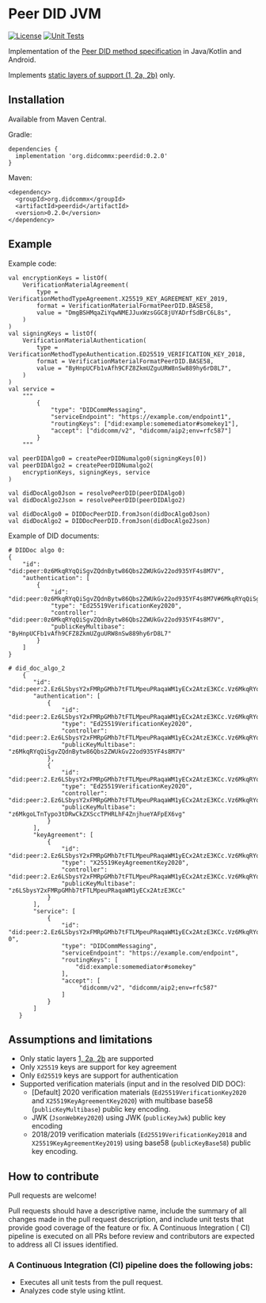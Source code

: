 # Peer DID JVM


[![License](https://img.shields.io/badge/License-Apache%202.0-blue.svg)](https://opensource.org/licenses/Apache-2.0)
[![Unit Tests](https://github.com/sicpa-dlab/peer-did-jvm/workflows/verify/badge.svg)](https://github.com/sicpa-dlab/peer-did-jvm/actions/workflows/verify.yml)


Implementation of the [Peer DID method specification](https://identity.foundation/peer-did-method-spec/) 
in Java/Kotlin and Android.

Implements [static layers of support (1, 2a, 2b)](https://identity.foundation/peer-did-method-spec/#layers-of-support) only.

## Installation
Available from Maven Central.

Gradle:
```
dependencies {
  implementation 'org.didcommx:peerdid:0.2.0'
}
```


Maven:
```
<dependency>
  <groupId>org.didcommx</groupId>
  <artifactId>peerdid</artifactId>
  <version>0.2.0</version>
</dependency>
```

## Example

Example code:

    val encryptionKeys = listOf(
        VerificationMaterialAgreement(
            type = VerificationMethodTypeAgreement.X25519_KEY_AGREEMENT_KEY_2019,
            format = VerificationMaterialFormatPeerDID.BASE58,
            value = "DmgBSHMqaZiYqwNMEJJuxWzsGGC8jUYADrfSdBrC6L8s",
        )
    )
    val signingKeys = listOf(
        VerificationMaterialAuthentication(
            type = VerificationMethodTypeAuthentication.ED25519_VERIFICATION_KEY_2018,
            format = VerificationMaterialFormatPeerDID.BASE58,
            value = "ByHnpUCFb1vAfh9CFZ8ZkmUZguURW8nSw889hy6rD8L7",
        )
    )
    val service =
        """
            {
                "type": "DIDCommMessaging",
                "serviceEndpoint": "https://example.com/endpoint1",
                "routingKeys": ["did:example:somemediator#somekey1"],
                "accept": ["didcomm/v2", "didcomm/aip2;env=rfc587"]
            }
        """

    val peerDIDAlgo0 = createPeerDIDNumalgo0(signingKeys[0])
    val peerDIDAlgo2 = createPeerDIDNumalgo2(
        encryptionKeys, signingKeys, service
    )

    val didDocAlgo0Json = resolvePeerDID(peerDIDAlgo0)
    val didDocAlgo2Json = resolvePeerDID(peerDIDAlgo2)

    val didDocAlgo0 = DIDDocPeerDID.fromJson(didDocAlgo0Json)
    val didDocAlgo2 = DIDDocPeerDID.fromJson(didDocAlgo2Json)

Example of DID documents:

    # DIDDoc algo 0:
    {
        "id": "did:peer:0z6MkqRYqQiSgvZQdnBytw86Qbs2ZWUkGv22od935YF4s8M7V",
        "authentication": [
            {
                "id": "did:peer:0z6MkqRYqQiSgvZQdnBytw86Qbs2ZWUkGv22od935YF4s8M7V#6MkqRYqQiSgvZQdnBytw86Qbs2ZWUkGv22od935YF4s8M7V",
                "type": "Ed25519VerificationKey2020",
                "controller": "did:peer:0z6MkqRYqQiSgvZQdnBytw86Qbs2ZWUkGv22od935YF4s8M7V",
                "publicKeyMultibase": "ByHnpUCFb1vAfh9CFZ8ZkmUZguURW8nSw889hy6rD8L7"
            }
        ]
    }

    # did_doc_algo_2
        {
           "id": "did:peer:2.Ez6LSbysY2xFMRpGMhb7tFTLMpeuPRaqaWM1yECx2AtzE3KCc.Vz6MkqRYqQiSgvZQdnBytw86Qbs2ZWUkGv22od935YF4s8M7V.Vz6MkgoLTnTypo3tDRwCkZXSccTPHRLhF4ZnjhueYAFpEX6vg.SeyJ0IjoiZG0iLCJzIjoiaHR0cHM6Ly9leGFtcGxlLmNvbS9lbmRwb2ludCIsInIiOlsiZGlkOmV4YW1wbGU6c29tZW1lZGlhdG9yI3NvbWVrZXkiXSwiYSI6WyJkaWRjb21tL3YyIiwiZGlkY29tbS9haXAyO2Vudj1yZmM1ODciXX0",
           "authentication": [
               {
                   "id": "did:peer:2.Ez6LSbysY2xFMRpGMhb7tFTLMpeuPRaqaWM1yECx2AtzE3KCc.Vz6MkqRYqQiSgvZQdnBytw86Qbs2ZWUkGv22od935YF4s8M7V.Vz6MkgoLTnTypo3tDRwCkZXSccTPHRLhF4ZnjhueYAFpEX6vg.SeyJ0IjoiZG0iLCJzIjoiaHR0cHM6Ly9leGFtcGxlLmNvbS9lbmRwb2ludCIsInIiOlsiZGlkOmV4YW1wbGU6c29tZW1lZGlhdG9yI3NvbWVrZXkiXSwiYSI6WyJkaWRjb21tL3YyIiwiZGlkY29tbS9haXAyO2Vudj1yZmM1ODciXX0#6MkqRYqQiSgvZQdnBytw86Qbs2ZWUkGv22od935YF4s8M7V",
                   "type": "Ed25519VerificationKey2020",
                   "controller": "did:peer:2.Ez6LSbysY2xFMRpGMhb7tFTLMpeuPRaqaWM1yECx2AtzE3KCc.Vz6MkqRYqQiSgvZQdnBytw86Qbs2ZWUkGv22od935YF4s8M7V.Vz6MkgoLTnTypo3tDRwCkZXSccTPHRLhF4ZnjhueYAFpEX6vg.SeyJ0IjoiZG0iLCJzIjoiaHR0cHM6Ly9leGFtcGxlLmNvbS9lbmRwb2ludCIsInIiOlsiZGlkOmV4YW1wbGU6c29tZW1lZGlhdG9yI3NvbWVrZXkiXSwiYSI6WyJkaWRjb21tL3YyIiwiZGlkY29tbS9haXAyO2Vudj1yZmM1ODciXX0",
                   "publicKeyMultibase": "z6MkqRYqQiSgvZQdnBytw86Qbs2ZWUkGv22od935YF4s8M7V"
               },
               {
                   "id": "did:peer:2.Ez6LSbysY2xFMRpGMhb7tFTLMpeuPRaqaWM1yECx2AtzE3KCc.Vz6MkqRYqQiSgvZQdnBytw86Qbs2ZWUkGv22od935YF4s8M7V.Vz6MkgoLTnTypo3tDRwCkZXSccTPHRLhF4ZnjhueYAFpEX6vg.SeyJ0IjoiZG0iLCJzIjoiaHR0cHM6Ly9leGFtcGxlLmNvbS9lbmRwb2ludCIsInIiOlsiZGlkOmV4YW1wbGU6c29tZW1lZGlhdG9yI3NvbWVrZXkiXSwiYSI6WyJkaWRjb21tL3YyIiwiZGlkY29tbS9haXAyO2Vudj1yZmM1ODciXX0#6MkgoLTnTypo3tDRwCkZXSccTPHRLhF4ZnjhueYAFpEX6vg",
                   "type": "Ed25519VerificationKey2020",
                   "controller": "did:peer:2.Ez6LSbysY2xFMRpGMhb7tFTLMpeuPRaqaWM1yECx2AtzE3KCc.Vz6MkqRYqQiSgvZQdnBytw86Qbs2ZWUkGv22od935YF4s8M7V.Vz6MkgoLTnTypo3tDRwCkZXSccTPHRLhF4ZnjhueYAFpEX6vg.SeyJ0IjoiZG0iLCJzIjoiaHR0cHM6Ly9leGFtcGxlLmNvbS9lbmRwb2ludCIsInIiOlsiZGlkOmV4YW1wbGU6c29tZW1lZGlhdG9yI3NvbWVrZXkiXSwiYSI6WyJkaWRjb21tL3YyIiwiZGlkY29tbS9haXAyO2Vudj1yZmM1ODciXX0",
                   "publicKeyMultibase": "z6MkgoLTnTypo3tDRwCkZXSccTPHRLhF4ZnjhueYAFpEX6vg"
               }
           ],
           "keyAgreement": [
               {
                   "id": "did:peer:2.Ez6LSbysY2xFMRpGMhb7tFTLMpeuPRaqaWM1yECx2AtzE3KCc.Vz6MkqRYqQiSgvZQdnBytw86Qbs2ZWUkGv22od935YF4s8M7V.Vz6MkgoLTnTypo3tDRwCkZXSccTPHRLhF4ZnjhueYAFpEX6vg.SeyJ0IjoiZG0iLCJzIjoiaHR0cHM6Ly9leGFtcGxlLmNvbS9lbmRwb2ludCIsInIiOlsiZGlkOmV4YW1wbGU6c29tZW1lZGlhdG9yI3NvbWVrZXkiXSwiYSI6WyJkaWRjb21tL3YyIiwiZGlkY29tbS9haXAyO2Vudj1yZmM1ODciXX0#6LSbysY2xFMRpGMhb7tFTLMpeuPRaqaWM1yECx2AtzE3KCc",
                   "type": "X25519KeyAgreementKey2020",
                   "controller": "did:peer:2.Ez6LSbysY2xFMRpGMhb7tFTLMpeuPRaqaWM1yECx2AtzE3KCc.Vz6MkqRYqQiSgvZQdnBytw86Qbs2ZWUkGv22od935YF4s8M7V.Vz6MkgoLTnTypo3tDRwCkZXSccTPHRLhF4ZnjhueYAFpEX6vg.SeyJ0IjoiZG0iLCJzIjoiaHR0cHM6Ly9leGFtcGxlLmNvbS9lbmRwb2ludCIsInIiOlsiZGlkOmV4YW1wbGU6c29tZW1lZGlhdG9yI3NvbWVrZXkiXSwiYSI6WyJkaWRjb21tL3YyIiwiZGlkY29tbS9haXAyO2Vudj1yZmM1ODciXX0",
                   "publicKeyMultibase": "z6LSbysY2xFMRpGMhb7tFTLMpeuPRaqaWM1yECx2AtzE3KCc"
               }
           ],
           "service": [
               {
                   "id": "did:peer:2.Ez6LSbysY2xFMRpGMhb7tFTLMpeuPRaqaWM1yECx2AtzE3KCc.Vz6MkqRYqQiSgvZQdnBytw86Qbs2ZWUkGv22od935YF4s8M7V.Vz6MkgoLTnTypo3tDRwCkZXSccTPHRLhF4ZnjhueYAFpEX6vg.SeyJ0IjoiZG0iLCJzIjoiaHR0cHM6Ly9leGFtcGxlLmNvbS9lbmRwb2ludCIsInIiOlsiZGlkOmV4YW1wbGU6c29tZW1lZGlhdG9yI3NvbWVrZXkiXSwiYSI6WyJkaWRjb21tL3YyIiwiZGlkY29tbS9haXAyO2Vudj1yZmM1ODciXX0#didcommmessaging-0",
                   "type": "DIDCommMessaging",
                   "serviceEndpoint": "https://example.com/endpoint",
                   "routingKeys": [
                       "did:example:somemediator#somekey"
                   ],
                   "accept": [
                        "didcomm/v2", "didcomm/aip2;env=rfc587"
                   ]
               }
           ]
       }

## Assumptions and limitations
- Only static layers [1, 2a, 2b](https://identity.foundation/peer-did-method-spec/#layers-of-support) are supported
- Only `X25519` keys are support for key agreement
- Only `Ed25519` keys are support for authentication
- Supported verification materials (input and in the resolved DID DOC):
    - [Default] 2020 verification materials (`Ed25519VerificationKey2020` and `X25519KeyAgreementKey2020`) with multibase base58 (`publicKeyMultibase`) public key encoding.
    - JWK (`JsonWebKey2020`) using JWK (`publicKeyJwk`) public key encoding
    - 2018/2019 verification materials (`Ed25519VerificationKey2018` and `X25519KeyAgreementKey2019`) using base58 (`publicKeyBase58`) public key encoding.



## How to contribute

Pull requests are welcome!

Pull requests should have a descriptive name, include the summary of all changes made in the pull
request description, and include unit tests that provide good coverage of the feature or fix. A Continuous Integration (
CI)
pipeline is executed on all PRs before review and contributors are expected to address all CI issues identified.

### A Continuous Integration (CI) pipeline does the following jobs:

- Executes all unit tests from the pull request.
- Analyzes code style using ktlint.
